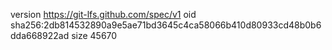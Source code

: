 version https://git-lfs.github.com/spec/v1
oid sha256:2db814532890a9e5ae71bd3645c4ca58066b410d80933cd48b0b6dda668922ad
size 45670
